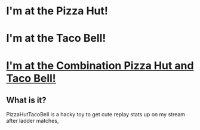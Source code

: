 I'm at the Pizza Hut!
=====================

I'm at the Taco Bell!
=====================	

[I'm at the Combination Pizza Hut and Taco Bell!](http://www.youtube.com/watch?v=EQ8ViYIeH04)
=================================================


What is it?
-----------
PizzaHutTacoBell is a hacky toy to get cute replay stats up on my stream after
ladder matches, 
